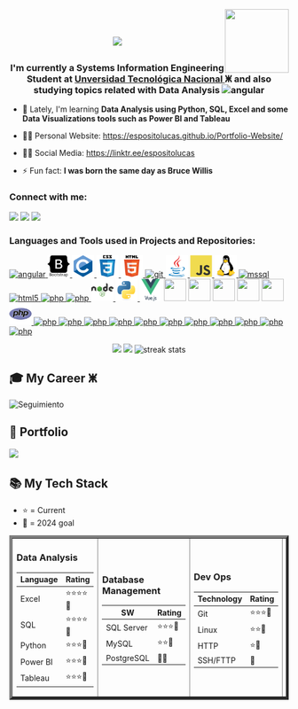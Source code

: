 <img align='right' src="https://media2.giphy.com/media/v1.Y2lkPTc5MGI3NjExMGJlNzk2YzQyY2I3MTZkYTg2ZjZkNTc0ZDE1MGJkN2UxNDY2MjNhYyZjdD1z/ZcufRAqudIYpZXkoPG/giphy.gif" width="115" height="115">

<!--- <h1 align="center">Hi 👋, I'm Lucas </h1>--->

<h1 align="center">
    <img src="https://readme-typing-svg.herokuapp.com?font=Righteouse&size=55&duration=4000&color=A91B3D&center=true&vCenter=true&width=500&height=70&lines=Hi+There!+👋;+I'm+Lucas!;" />
</h1>


<h3 align="center">I'm currently a Systems Information Engineering Student at <a href="https://www.frba.utn.edu.ar/" target="_blank" > Unversidad Tecnológica Nacional </a> ⵥ and also studying topics related with Data Analysis  <img src="https://cdn-icons-png.flaticon.com/512/2782/2782163.png" alt="angular" width="25" height="25"/> </a> </h3>

- 🌱 Lately, I'm learning **Data Analysis using Python, SQL, Excel and some Data Visualizations tools such as Power BI and Tableau**

- 👨‍💻 Personal Website: https://espositolucas.github.io/Portfolio-Website/

- 🙋‍♂️ Social Media: https://linktr.ee/espositolucas

- ⚡ Fun fact: **I was born the same day as Bruce Willis**

<h3 align="left">Connect with me:</h3>
<a href="https://github.com/EspositoLucas"><img src="https://img.shields.io/badge/-EspositoLucas-black?style=flat&labelColor=black&logo=github&logoColor=white"/></a>
  <a href="https://www.linkedin.com/in/lucas-esposito-tejerina/"><img src="https://img.shields.io/badge/-Lucas%20Espósito Tejerina%20-0077B5?style=flat&logo=Linkedin&logoColor=white"/></a>
  <a href="https://mail.google.com/mail/?view=cm&fs=1&tf=1&to=espositolucas2002@gmail.com"><img src="https://img.shields.io/badge/-espositolucas2002@gmail.com-D14836?style=flat&logo=Gmail&logoColor=white"/></a>
  </p>

<h3 align="left">Languages and Tools used in Projects and Repositories:</h3>
<p align="left"> <a href="https://angular.io" target="_blank" rel="noreferrer"> <img src="https://angular.io/assets/images/logos/angular/angular.svg" alt="angular" width="40" height="40"/> </a> <a href="https://getbootstrap.com" target="_blank" rel="noreferrer"> <img src="https://raw.githubusercontent.com/devicons/devicon/master/icons/bootstrap/bootstrap-plain-wordmark.svg" alt="bootstrap" width="40" height="40"/> </a> <a href="https://www.cprogramming.com/" target="_blank" rel="noreferrer"> <img src="https://raw.githubusercontent.com/devicons/devicon/master/icons/c/c-original.svg" alt="c" width="40" height="40"/> </a> <a href="https://www.w3schools.com/css/" target="_blank" rel="noreferrer"> <img src="https://raw.githubusercontent.com/devicons/devicon/master/icons/css3/css3-original-wordmark.svg" alt="css3" width="40" height="40"/> </a> 
<a href="https://www.w3.org/html/" target="_blank" rel="noreferrer"> <img src="https://raw.githubusercontent.com/devicons/devicon/master/icons/html5/html5-original-wordmark.svg" alt="html5" width="40" height="40"/> </a> 
<a href="https://git-scm.com/" target="_blank" rel="noreferrer"> <img src="https://www.vectorlogo.zone/logos/git-scm/git-scm-icon.svg" alt="git" width="40" height="40"/> </a> 
<a href="https://www.java.com" target="_blank" rel="noreferrer"> <img src="https://raw.githubusercontent.com/devicons/devicon/master/icons/java/java-original.svg" alt="java" width="40" height="40"/> </a> <a href="https://developer.mozilla.org/en-US/docs/Web/JavaScript" target="_blank" rel="noreferrer"> <img src="https://raw.githubusercontent.com/devicons/devicon/master/icons/javascript/javascript-original.svg" alt="javascript" width="40" height="40"/> </a> <a href="https://www.linux.org/" target="_blank" rel="noreferrer"> <img src="https://raw.githubusercontent.com/devicons/devicon/master/icons/linux/linux-original.svg" alt="linux" width="40" height="40"/> </a> <a href="https://www.microsoft.com/en-us/sql-server" target="_blank" rel="noreferrer"> <img src="https://www.svgrepo.com/show/303229/microsoft-sql-server-logo.svg" alt="mssql" width="40" height="40"/> </a> 
<a href="https://www.mysql.com/" target="_blank" rel="noreferrer"> <img src="https://1000logos.net/wp-content/uploads/2020/08/MySQL-Logo.png" alt="html5" width="40" height="40"/> </a> 
  <a href="https://www.postgresql.org/" target="_blank" rel="noreferrer"> <img src="https://cdn.icon-icons.com/icons2/2415/PNG/512/postgresql_original_wordmark_logo_icon_146392.png" alt="php" width="60" height="40"/> </a>  
    <a href="https://www.sqlite.org/index.html" target="_blank" rel="noreferrer"> <img src="https://upload.wikimedia.org/wikipedia/commons/thumb/3/38/SQLite370.svg/2560px-SQLite370.svg.png" alt="php" width="60" height="40"/> </a>  
<a href="https://nodejs.org" target="_blank" rel="noreferrer"> <img src="https://raw.githubusercontent.com/devicons/devicon/master/icons/nodejs/nodejs-original-wordmark.svg" alt="nodejs" width="40" height="40"/> </a> <a href="https://www.python.org" target="_blank" rel="noreferrer"> <img src="https://raw.githubusercontent.com/devicons/devicon/master/icons/python/python-original.svg" alt="python" width="40" height="40"/> </a> <a href="https://vuejs.org/" target="_blank" rel="noreferrer"> <img src="https://raw.githubusercontent.com/devicons/devicon/master/icons/vuejs/vuejs-original-wordmark.svg" alt="vuejs" width="40" height="40"/></a>
<a href="https://www.w3schools.com/EXCEL/index.php" target="_blank" rel="noreferrer"> <img src="https://img.icons8.com/fluency/512/microsoft-excel-2019.png" width="40" height="40"/></a>
 <a href="https://www.w3schools.blog/powerpoint-tutorial" target="_blank" rel="noreferrer"> <img src="https://cdn-icons-png.flaticon.com/512/281/281761.png" width="40" height="40"/></a>
    <a href="https://www.w3schools.com/googlesheets/" target="_blank" rel="noreferrer"> <img src="https://upload.wikimedia.org/wikipedia/commons/thumb/0/0d/Microsoft_Office_PowerPoint_%282019%E2%80%93present%29.svg/512px-Microsoft_Office_PowerPoint_%282019%E2%80%93present%29.svg.png?20210821050414" width="40" height="40"/></a> 
  <a href="https://public.tableau.com/app/profile/lucas.esposito3223/" target="_blank" rel="noreferrer"> <img src="https://img.icons8.com/color/512/tableau-software.png" width="40" height="40"/></a>
  <a href="https://app.powerbi.com/links/m7e47s5vo1?ctid=a6fe1b1e-97b7-422d-b1bc-e37254398663&pbi_source=linkShare" target="_blank" rel="noreferrer"> <img src="https://img.icons8.com/color/512/power-bi.png" width="40" height="40"/></a>
  <a href="https://www.php.net" target="_blank" rel="noreferrer"> <img src="https://raw.githubusercontent.com/devicons/devicon/master/icons/php/php-original.svg" alt="php" width="40" height="40"/> </a>
   <a href="https://jupyter.org/" target="_blank" rel="noreferrer"> <img src="https://cdn.icon-icons.com/icons2/2667/PNG/512/jupyter_app_icon_161280.png" alt="php" width="40" height="40"/> </a>
   <a href="https://pandas.pydata.org/" target="_blank" rel="noreferrer"> <img src="https://upload.wikimedia.org/wikipedia/commons/thumb/e/ed/Pandas_logo.svg/512px-Pandas_logo.svg.png?20200209204934" alt="php" width="80" height="40"/> </a>
  <a href="https://numpy.org/" target="_blank" rel="noreferrer"> <img src="https://cdn.icon-icons.com/icons2/2699/PNG/512/numpy_logo_icon_168073.png" alt="php" width="80" height="40"/> </a>
    <a href="https://matplotlib.org/" target="_blank" rel="noreferrer"> <img src="https://matplotlib.org/stable/_images/sphx_glr_logos2_003.png" alt="php" width="90" height="40"/> </a>
  <a href="https://scipy.org/" target="_blank" rel="noreferrer"> <img src="https://upload.wikimedia.org/wikipedia/commons/thumb/b/b2/SCIPY_2.svg/512px-SCIPY_2.svg.png?20200904111722" alt="php" width="40" height="40"/> </a>
   <a href="https://www.swift.org/getting-started/" target="_blank" rel="noreferrer"> <img src="https://cdn-icons-png.flaticon.com/128/732/732250.png" alt="php" width="40" height="40"/> </a>
  <a href="https://developer.android.com/studio/install" target="_blank" rel="noreferrer"> <img src="https://img.icons8.com/color/256/android-studio--v2.png" alt="php" width="40" height="40"/> </a>
  <a href="https://www.typescriptlang.org/" target="_blank" rel="noreferrer"> <img src="https://img.icons8.com/color/256/typescript.png" alt="php" width="40" height="40"/> </a>
  <a href="https://handlebarsjs.com/" target="_blank" rel="noreferrer"> <img src="https://handlebarsjs.com/images/handlebars_logo.png" alt="php" width="40" height="40"/> </a>
   <a href="https://streamlit.io/" target="_blank" rel="noreferrer"> <img src="https://fndomariano.github.io/images/2020-12-23/streamlit.png" alt="php" width="60" height="40"/> </a>
   <a href="https://seaborn.pydata.org/" target="_blank" rel="noreferrer"> <img src="https://seaborn.pydata.org/_images/logo-tall-lightbg.svg" alt="php" width="60" height="40"/> </a>


</p>

<p align="center">
  <img width="46%" src="https://github-readme-stats.vercel.app/api?username=EspositoLucas&show_icons=true&bg_color=0d1117&theme=github_dark&include_all_commits=true&count_private=true"/>
  <img width="34%" src="https://github-readme-stats.vercel.app/api/top-langs/?username=EspositoLucas&layout=compact&langs_count=8&theme=github_dark"/>
  <img width="50%" src="https://github-readme-streak-stats-salesp07.vercel.app/?user=EspositoLucas&count_private=true&theme=git-dark&border_radius=10" alt="streak stats"/>  
  </p>


<!--  <div align="left">
  <h2>🐍 My Contributions 🐍</h2>
  <br>
  <img alt="snake eating my contributions" src="https://raw.githubusercontent.com/salesp07/salesp07/output/github-contribution-grid-snake.svg" />
  
  <br/><br/><br/> 
</div> -->

  
## 🎓 My Career ⵥ

![Seguimiento](https://github.com/EspositoLucas/EspositoLucas/assets/79590470/2fd02204-a20a-4c72-a4a8-50126407fcab)


## 💼 Portfolio

<p>

<!-- <a href = "https://espositolucas.github.io/Portfolio-Website/">  <img width="100%" src="https://github.com/EspositoLucas/EspositoLucas/assets/79590470/9b7fa0ab-9525-4a5a-a8d8-9866d6fd7829"/> </a>
</p>

<p> 

<a href = "https://espositolucas.github.io/Portfolio-Website/" target = "_blank">  ![Screenshot 2024-01-27 at 19 59 40](https://github.com/EspositoLucas/EspositoLucas/assets/79590470/8ec8029b-2f1f-458a-a67e-e821cfae0a3d)</a>
</p>


[![Portfolio Video](https://espositolucas.github.io/Portfolio-Website/)](https://github.com/EspositoLucas/EspositoLucas/assets/79590470/173f8c80-573b-4848-9647-ae19f2a40fbd)

-->

<a href = "https://espositolucas.github.io/Portfolio-Website/">  <img width="100%" src="https://github.com/EspositoLucas/EspositoLucas/assets/79590470/0661e1a2-5d27-42b7-a436-fe5d0dd81d24"/> </a>
</p>

## 📚 My Tech Stack

- ⭐ = Current
- 🎯 = 2024 goal


<table border = 5 >
  <tr>
    <td>
  
### Data Analysis

| Language   | Rating |
| ---------- | ---------|
| Excel     | ⭐⭐⭐⭐🎯|
| SQL       | ⭐⭐⭐⭐🎯|
| Python    | ⭐⭐⭐🎯|
| Power BI  | ⭐⭐⭐🎯|
| Tableau   | ⭐⭐⭐🎯 |

</td>

 <td>
  
### Database Management

| SW       |  Rating   |   
| -----------| ---------- | 
| SQL Server | ⭐⭐⭐🎯| 
| MySQL     | ⭐⭐🎯 |    
| PostgreSQL | 🎯🎯  |

</td>

 <td>
  
### Dev Ops

| Technology |  Rating   |   
| -----------| ---------- | 
| Git |⭐⭐⭐🎯| 
| Linux |⭐⭐🎯 |    
| HTTP |⭐🎯|
| SSH/FTTP|🎯|

</td>

 <td>
  
### Distributed Computing

| Framework   |  Rating   |   
| -----------| ---------- | 
| MapReduce |🎯🎯| 
| Hadoop    |🎯 |    
| HDFS | 🎯|

</td>

 <td>
  
### Cloud Computing

| Platform   |  Rating   |   
| -----------| ---------- | 
| AWS |🎯🎯| 
| GCP    |🎯🎯 |    
| Azure | 🎯|

</td>

 <td>
  
### Data Processing

| Engine   |  Rating   |   
| -----------| ---------- | 
| Spark |🎯🎯🎯| 
| Kafka |🎯🎯 |    
| Flink |🎯|
| AWS Kinesis | 🎯|

</td>

 <td>
  
### Data Pipelining

| Workflow   |  Rating   |   
| -----------| ---------- | 
| Apache Airflow|🎯🎯🎯| 
| Apache NiFi |🎯🎯 |    
| Astronomous |🎯|

</td>

 <td>
  
### Storage

| Service   |  Rating   |   
| -----------| ---------- | 
| AWS S3|🎯🎯| 
| GCS |🎯🎯 |    

</td>

 <td>
  
### Data Warehouse

| SW |  Rating   |   
| -----------| ---------- | 
| Apache Hive |🎯🎯🎯| 
| Snowflake|🎯🎯 |    
| Amazon Redshift |🎯|
| Google Big Query | 🎯|

</td>

</tr>
</table>



